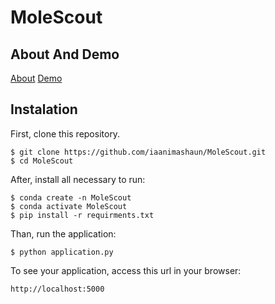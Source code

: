 # MoleScout

## About And Demo
  [About](http://molescout.us-east-2.elasticbeanstalk.com)
  [Demo](http://molescout.us-east-2.elasticbeanstalk.com/demo)


## Instalation

First, clone this repository.

    $ git clone https://github.com/iaanimashaun/MoleScout.git
    $ cd MoleScout

After, install all necessary to run:

    $ conda create -n MoleScout
    $ conda activate MoleScout
    $ pip install -r requirments.txt

Than, run the application:

	$ python application.py

To see your application, access this url in your browser: 

	http://localhost:5000



